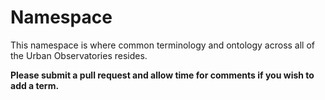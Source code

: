 # Namespace

This namespace is where common terminology and ontology across all of the Urban
Observatories resides.

**Please submit a pull request and allow time for comments if you wish to add a term.**
